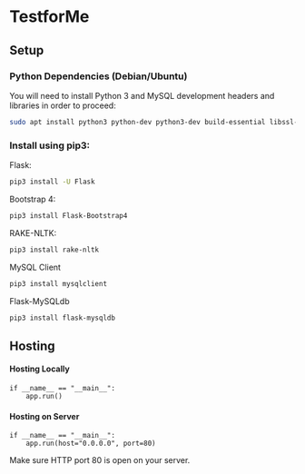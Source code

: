 # TestforMe

## Setup

### Python Dependencies (Debian/Ubuntu)
You will need to install Python 3 and MySQL development headers and libraries in order to proceed:

```bash
sudo apt install python3 python-dev python3-dev build-essential libssl-dev libffi-dev libxml2-dev libxslt1-dev zlib1g-dev python-pip default-libmysqlclient-dev
```

### Install using pip3:

Flask:
```bash
pip3 install -U Flask
```

Bootstrap 4:
```bash
pip3 install Flask-Bootstrap4
```

RAKE-NLTK:
```bash
pip3 install rake-nltk
```

MySQL Client
```bash
pip3 install mysqlclient
```

Flask-MySQLdb
```bash
pip3 install flask-mysqldb
```

## Hosting

#### Hosting Locally
```
if __name__ == "__main__":
    app.run()
```

#### Hosting on Server
```
if __name__ == "__main__":
    app.run(host="0.0.0.0", port=80)
```
Make sure HTTP port 80 is open on your server.